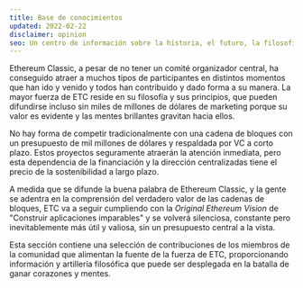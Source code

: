 ```yaml
---
title: Base de conocimientos
updated: 2022-02-22
disclaimer: opinion
seo: Un centro de información sobre la historia, el futuro, la filosofía y la economía de Ethereum Classic, que documenta el por qué, el cómo y el dónde de la versión descentralizada de Ethereum.
---
```


Ethereum Classic, a pesar de no tener un comité organizador central, ha conseguido atraer a muchos tipos de participantes en distintos momentos que han ido y venido y todos han contribuido y dado forma a su manera. La mayor fuerza de ETC reside en su filosofía y sus principios, que pueden difundirse incluso sin miles de millones de dólares de marketing porque su valor es evidente y las mentes brillantes gravitan hacia ellos.

No hay forma de competir tradicionalmente con una cadena de bloques con un presupuesto de mil millones de dólares y respaldada por VC a corto plazo. Estos proyectos seguramente atraerán la atención inmediata, pero esta dependencia de la financiación y la dirección centralizadas tiene el precio de la sostenibilidad a largo plazo.

A medida que se difunde la buena palabra de Ethereum Classic, y la gente se adentra en la comprensión del verdadero valor de las cadenas de bloques, ETC va a seguir cumpliendo con la _Original Ethereum Vision_ de "Construir aplicaciones imparables" y se volverá silenciosa, constante pero inevitablemente más útil y valiosa, sin un presupuesto central a la vista.

Esta sección contiene una selección de contribuciones de los miembros de la comunidad que alimentan la fuente de la fuerza de ETC, proporcionando información y artillería filosófica que puede ser desplegada en la batalla de ganar corazones y mentes.
